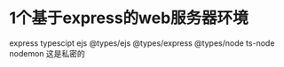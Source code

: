 # 1个基于express的web服务器环境
express typescipt ejs  @types/ejs  @types/express @types/node
ts-node nodemon
这是私密的